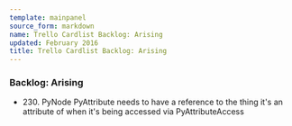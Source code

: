 ```yaml
---
template: mainpanel
source_form: markdown
name: Trello Cardlist Backlog: Arising
updated: February 2016
title: Trello Cardlist Backlog: Arising
---
```

### Backlog: Arising

* 230\. PyNode PyAttribute needs to have a reference to the thing it's an attribute of when it's being accessed via PyAttributeAccess
